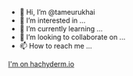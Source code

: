 - 👋 Hi, I’m @tameurukhai
- 👀 I’m interested in ...
- 🌱 I’m currently learning ...
- 💞️ I’m looking to collaborate on ...
- 📫 How to reach me ...

<a rel="me" href="https://hachyderm.io/@tameurukhai">I'm on hachyderm.io</a>

<!---
tameurukhai/tameurukhai is a ✨ special ✨ repository because its `README.md` (this file) appears on your GitHub profile.
You can click the Preview link to take a look at your changes.
--->

